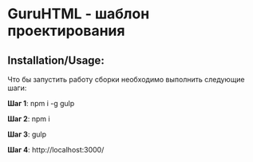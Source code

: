 # GuruHTML - шаблон проектирования

## Installation/Usage:

Что бы запустить работу сборки необходимо выполнить следующие шаги:

**Шаг 1**:
npm i -g gulp

**Шаг 2**:
npm i

**Шаг 3**:
gulp

**Шаг 4**:
http://localhost:3000/
